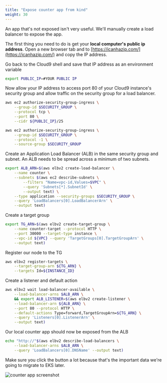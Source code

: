 ```yaml
---
title: "Expose counter app from kind"
weight: 30
---
```


An app that's not exposed isn't very useful.
We'll manually create a load balancer to expose the app.

The first thing you need to do is get your **local computer's public ip address**.
Open a new browser tab and to [https://icanhazip.com/](https://icanhazip.com/) and copy the IP address.

Go back to the Cloud9 shell and save that IP address as an environment variable

```bash
export PUBLIC_IP=#YOUR PUBLIC IP
```

Now allow your IP address to access port 80 of your Cloud9 instance's security group and allow traffic on the security group for a load balancer.

```bash
aws ec2 authorize-security-group-ingress \
    --group-id $SECURITY_GROUP \
    --protocol tcp \
    --port 80 \
    --cidr ${PUBLIC_IP}/25

aws ec2 authorize-security-group-ingress \
    --group-id $SECURITY_GROUP \
    --protocol -1 \
    --source-group $SECURITY_GROUP
```

Create an Application Load Balancer (ALB) in the same security group and subnet.
An ALB needs to be spread across a minimum of two subnets.

```bash
export ALB_ARN=$(aws elbv2 create-load-balancer \
    --name counter \
    --subnets $(aws ec2 describe-subnets \
        --filters "Name=vpc-id,Values=$VPC" \
        --query 'Subnets[*].SubnetId' \
        --output text) \
    --type application --security-groups $SECURITY_GROUP \
    --query 'LoadBalancers[0].LoadBalancerArn' \
    --output text)
```

Create a target group 

```bash
export TG_ARN=$(aws elbv2 create-target-group \
    --name counter-target --protocol HTTP \
    --port 30000 --target-type instance \
    --vpc-id ${VPC} --query 'TargetGroups[0].TargetGroupArn' \
    --output text)
```

Register our node to the TG

```bash
aws elbv2 register-targets \
    --target-group-arn ${TG_ARN} \
    --targets Id=${INSTANCE_ID}
```

Create a listener and default action

```bash
aws elbv2 wait load-balancer-available \
    --load-balancer-arns $ALB_ARN \
    && export ALB_LISTENER=$(aws elbv2 create-listener \
    --load-balancer-arn ${ALB_ARN} \
    --port 80 --protocol HTTP \
    --default-actions Type=forward,TargetGroupArn=${TG_ARN} \
    --query 'Listeners[0].ListenerArn' \
    --output text)
```

Our local counter app should now be exposed from the ALB

```bash
echo "http://"$(aws elbv2 describe-load-balancers \
    --load-balancer-arns $ALB_ARN \
    --query 'LoadBalancers[0].DNSName' --output text)
```

Make sure you click the button a lot because that's the important data we're going to migrate to EKS later.

![counter app screenshot](/images/migrate_to_eks/counter-app.gif)
